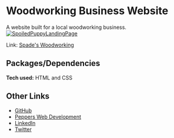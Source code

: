 # Woodworking Business Website
A website built for a local woodworking business.
<a href="[https://petspicturehosting.netlify.app](https://spadeswoodworking.netlify.app/)"><img src="https://petspicturehosting.netlify.app/images/woodworkForGithub.JPG"  alt="SpoiledPuppyLandingPage" border="0" /></a>

Link: [Spade's Woodworking](https://spoiled-puppy-database.herokuapp.com](https://spadeswoodworking.netlify.app/)/)

## Packages/Dependencies

**Tech used:** HTML and CSS


## Other Links
 - [GitHub](https://github.com/RenaePeppers)
 - [Peppers Web Development](https://pepperswebdev.netlify.app)
 - [LinkedIn](https://www.linkedin.com/in/jrenaepeppers/)
 - [Twitter](https://twitter.com/JRenaePeppers)
